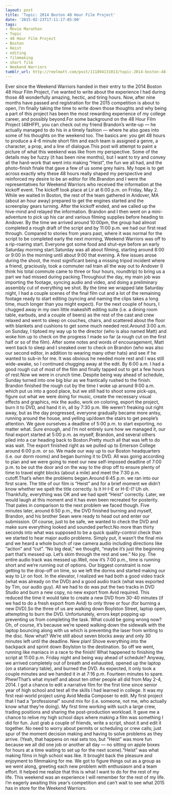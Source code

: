 ```yaml
---
layout: post
title: 'Topic: 2014 Boston 48 Hour Film Project'
date: '2015-02-23T17:11:17-05:00'
tags:
- Movie Marathon
- Topic
- 48 Hour Film Project
- Boston
- Heist
- editing
- filmmaking
- short film
- Weekend Warriors
tumblr_url: http://reelmatt.com/post/111894131013/topic-2014-boston-48-hour-film-project
---
```

Ever since the Weekend Warriors handed in their entry to the 2014 Boston 48 Hour Film Project, I’ve wanted to write about the experience I had during those 48 wonderfully amazing, hectic, and tiring hours. Now, after nine months have passed and registration for the 2015 competition is about to open, I’m finally taking the time to write down those thoughts and why being a part of this project has been the most rewarding experience of my college career, and possibly beyond.For some background on the 48 Hour Film Project (48HFP), you can check out my friend Brandon’s write-up — he actually managed to do his in a timely fashion — where he also goes into some of his thoughts on the weekend too. The basics are: you get 48 hours to produce a 4-6 minute short film and each team is assigned a genre, a character, a prop, and a line of dialogue.This post will attempt to paint a picture of what this weekend was like from my perspective. Some of the details may be fuzzy (it has been nine months), but I want to try and convey all the hard-work that went into making “Heist”, the fun we all had, and the photo-finish finale that gave a few of us some grey hairs. My hope is to get across exactly why these 48 hours really shaped my perspective and reinforced my desire to be an editor for life.Brandon and I were the representatives for Weekend Warriors who received the information at the kickoff event. The kickoff took place at Lir at 6:00 p.m. on Friday, May 2. While we waited in Boston, the rest of the team gathered in Andover, MA (about an hour away) prepared to get the engines started and the screenplay gears turning. After the kickoff ended, and we called up the hive-mind and relayed the information. Brandon and I then went on a mini-adventure to pick up his car and various filming supplies before heading to Andover. By the time we arrived around 10:00pm, the group had almost completed a rough draft of the script and by 11:00 p.m. we had our first read through. Compared to stories from years past, where it was normal for the script to be completed early the next morning, Weekend Warriors was off to a rip-roaring start. Everyone got some food and shut-eye before an early Saturday morning start.Saturday was all about filming, starting around 8:00 or 9:00 in the morning until about 9:00 that evening. A few issues arose during the shoot, the most significant being a missing tripod incident where a friend, graciously, took a commuter rail train all the way out to Andover (I think his total commute came to three or four hours, roundtrip) to bring us a part we had missed during packing.Throughout the day, my main job was importing the footage, syncing audio and video, and doing a preliminary assembly cut of everything we shot. By the time we wrapped late Saturday night, I had a couple scenes of the final film cut and a lot of the remaining footage ready to start editing (syncing and naming the clips takes a long time, much longer than you might expect). For the next couple of hours, I chugged away in my own little makeshift editing suite (i.e. a dining room table, earbuds, and a couple of beers) as the rest of the cast and crew relaxed and went to sleep on couches, chairs, and scattered about the floor with blankets and cushions to get some much needed rest.Around 3:00 a.m. on Sunday, I tiptoed my way up to the director (who is also named Matt) and woke him up to check on the progress I made so far (a rough cut on the first half or so of the film). After some notes and words of encouragement, Matt went back to sleep and I sneaked over to check on Brandon (who was also our second editor, in addition to wearing many other hats) and see if he wanted to sub-in for me. It was obvious he needed more rest and I was still wide-awake, so I continued chugging away at the edit. By 6:00 a.m. I had a good rough cut of most of the film and finally tapped out to get a few hours of rest.Now we were in crunch time. Despite being way ahead of schedule, Sunday turned into one big blur as we frantically rushed to the finish. Brandon finished the rough cut by the time I woke up around 9:00 a.m. which put us into a good place, but we still had to shoot some pick-ups, figure out what we were doing for music, create the necessary visual effects and graphics, mix the audio, work on coloring, export the project, burn it to DVD, and hand it in, all by 7:30 p.m. We weren’t freaking out right away, but as the day progressed, everyone gradually became more antsy, running around the house, and yelling up/down the stairs to get people’s attention. We gave ourselves a deadline of 5:00 p.m. to start exporting, no matter what. Sure enough, and I’m not entirely sure how we managed it, our final export started at 5:00 p.m. as myself, Brandon, and several others piled into a car heading back to Boston.Pretty much all that was left to do was wait. The export finished right as we pulled up to Emerson College around 6:00 p.m. or so. We made our way up to our Boston headquarters (i.e. our dorm rooms) and began burning it to DVD. All was going according to plan and we were going to meet our new self-imposed deadline of 7:00 p.m. to be out the door and on the way to the drop off to ensure plenty of time to travel eight blocks (about a mile) and meet the 7:30 p.m. cutoff.That’s when the problems began.Around 6:45 p.m. we ran into our first scare. The title of our film is “Heist” and for a brief moment we didn’t know whether we spelt the title correctly. Is it H-I-E or H-E-I? Uh oh. Thankfully, everything was OK and we had spelt “Heist” correctly. Later, we would laugh at this moment and it has even been recreated for posterity. That pales in comparison to the next problem we faced though. Five minutes later, around 6:50 p.m., the DVD finished burning and myself, Brandon, and his brother Sean were ready to head out and enter our submission. Of course, just to be safe, we wanted to check the DVD and make sure everything looked and sounded perfect.No more than thirty seconds into what was supposed to be a quick quality-control check than we started to hear major audio problems. Simply put, it wasn’t the final mix and we heard a whole bunch of raw camera audio including directions like “action” and “cut”. “No big deal,” we thought, “maybe it’s just the beginning part that’s messed up. Let’s skim through the rest and see.” No joy. The entire audio track was messed up.Well, now it’s 7:00 p.m., time is running short and we’re running out of options. Our biggest constraint is now getting to the drop-off on time, so we left the dorms and started making our way to Lir on foot. In the elevator, I realized we had both a good video track (what was already on the DVD) and a good audio track (what was exported by Tim, our audio guy). All we had to do was put the two tracks in DVD Studio and burn a new copy, no new export from Avid required. This reduced the time it would take to create a new DVD from 30-40 minutes (if we had to do a fresh export from Avid) to only three or four (for burning a new DVD).So the three of us are walking down Boylston Street, laptop open, attempting to burn the DVD. Unfortunately, errors kept popping up preventing us from completing the task. What could be going wrong now? Oh, of course, it’s because we’re speed walking down the sidewalk with the laptop bouncing along with us which is preventing the laser from writing to the disc. Now what? We’re still about seven blocks away and only 30 minutes left until the deadline. New plan! Shove everything into the backpack and sprint down Boylston to the destination. So off we went, running like maniacs in a race to the finish! What happened to finishing the script at 11:00 p.m. Friday night and being way ahead of schedule? Anyway, we arrived completely out of breath and exhausted, opened up the laptop (on a stationary table), and burned the DVD. As expected, it only took a couple minutes and we handed it in at 7:16 p.m. Fourteen minutes to spare. Phew!That’s what myself and about ten other people all did from May 2-4, 2014. I got a chance to edit a narrative film for the first time since senior year of high school and test all the skills I had learned in college. It was my first real-world project using Avid Media Composer to edit. My first project that I had a “professional” sound mix for (i.e. someone, not me, who actually know what they’re doing). My first time working with such a large crew, trading positions and sharing the post-production workload. It gave me a chance to relive my high school days where making a film was something I did for fun. Just grab a couple of friends, write a script, shoot it and edit it together. No need to worry about permits or scheduling or crew calls; just spur of the moment decision making and having to solve problems as they arrive. (Yeah, that happens on real sets too, but “Heist” was more fun because we all did one job or another all day — no sitting on apple boxes for hours at a time waiting to set up for the next scene).“Heist” was what making films in high school was like. It brought back the pleasure and enjoyment to filmmaking for me. We got to figure things out as a group as we went along, greeting each new problem with enthusiasm and a team effort. It helped me realize that this is what I want to do for the rest of my life. This weekend was an experience I will remember for the rest of my life. I’m eagerly awaiting this year’s competition and can’t wait to see what 2015 has in store for the Weekend Warriors.
